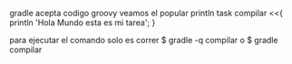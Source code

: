 gradle acepta codigo groovy veamos el popular println
task compilar <<{
    println 'Hola Mundo esta es mi tarea';
}

para ejecutar el comando solo es correr
$ gradle -q compilar
o 
$ gradle compilar 

